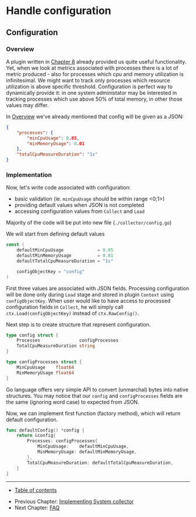 # Handle configuration

## Configuration

### Overview

A plugin written in [Chapter 8](/tutorial/08-collector/README.md) already provided us quite useful functionality.
Yet, when we look at metrics associated with processes there is a lot of metric produced - also for processes which cpu and memory utilization is infinitesimal.
We might want to track only processes which resource utilization is above specific threshold. 
Configuration is perfect way to dynamically provide it: in one system administator may be interested in tracking processes which use above 50% of total memory, in other those values may differ.

In [Overview](/tutorial/06-overview/README.md) we've already mentioned that config will be given as a JSON:
```json
{
    "processes": {
        "minCpuUsage": 0.05,
        "minMemoryUsage": 0.01
    },
    "totalCpuMeasureDuration": "1s"
}
```

### Implementation

Now, let's write code associated with configuration:
- basic validation (ie. `minCpuUsage` should be within range <0;1>)
- providing default values when JSON is not completed
- accessing configuration values from `Collect` and `Load`

Majority of the code will be put into new file (`./collector/config.go`)

We will start from defining default values
```go
const (
	defaultMinCpuUsage             = 0.05
	defaultMinMemoryUsage          = 0.01
	defaultTotalCpuMeasureDuration = "1s"

	configObjectKey = "config"
)
```
First three values are associated with JSON fields. 
Processing configuration will be done only during `Load` stage and stored in plugin `Context` using `configObjectKey`. 
When user would like to have access to processed configuration fields in `Collect`, he will simply call `ctx.Load(configObjectKey)` instead of `ctx.RawConfig()`.

Next step is to create structure that represent configuration.
```go
type config struct {
	Processes               configProcesses
	TotalCpuMeasureDuration string
}

type configProcesses struct {
	MinCpuUsage    float64
	MinMemoryUsage float64
}
```
Go language offers very simple API to convert (unmarchal) bytes into native structures.
You may notice that our `config` and `configProcesses` fields are the same (ignoring word case) to expected from JSON.

Now, we can implement first function (factory method), which will return default configuration.
```go
func defaultConfig() *config {
	return &config{
		Processes: configProcesses{
			MinCpuUsage:    defaultMinCpuUsage,
			MinMemoryUsage: defaultMinMemoryUsage,
		},
		TotalCpuMeasureDuration: defaultTotalCpuMeasureDuration,
	}
}
```




----

* [Table of contents](/tutorial/README.md)
- Previous Chapter: [Implementing System collector](/tutorial/08-collector/README.md)
- Next Chapter: [FAQ](/tutorial/faq/README.md)
